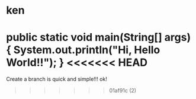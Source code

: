# ken
public static void main(String[] args){
  System.out.println("Hi, Hello World!!");
}
<<<<<<< HEAD
=======
Create a branch is quick and simple!!!
ok!
>>>>>>> 01af91c (2)
